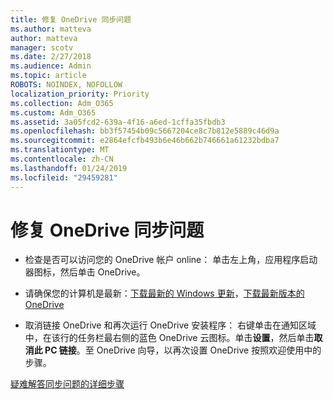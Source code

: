 ```yaml
---
title: 修复 OneDrive 同步问题
ms.author: matteva
author: matteva
manager: scotv
ms.date: 2/27/2018
ms.audience: Admin
ms.topic: article
ROBOTS: NOINDEX, NOFOLLOW
localization_priority: Priority
ms.collection: Adm_O365
ms.custom: Adm_O365
ms.assetid: 3a05fcd2-639a-4f16-a6ed-1cffa35fbdb3
ms.openlocfilehash: bb3f57454b09c5667204ce8c7b812e5889c46d9a
ms.sourcegitcommit: e2864efcfb493b6e46b662b746661a61232bdba7
ms.translationtype: MT
ms.contentlocale: zh-CN
ms.lasthandoff: 01/24/2019
ms.locfileid: "29459281"
---
```

# <a name="fix-onedrive-sync-problems"></a>修复 OneDrive 同步问题

- 检查是否可以访问您的 OneDrive 帐户 online： 单击左上角，应用程序启动器图标，然后单击 OneDrive。
    
- 请确保您的计算机是最新：[下载最新的 Windows 更新](http://go.microsoft.com/fwlink/p/?LinkId=825773)，[下载最新版本的 OneDrive](https://go.microsoft.com/fwlink/p/?linkid=844652)
    
- 取消链接 OneDrive 和再次运行 OneDrive 安装程序： 右键单击在通知区域中，在该行的任务栏最右侧的蓝色 OneDrive 云图标。单击**设置**，然后单击**取消此 PC 链接**。至 OneDrive 向导，以再次设置 OneDrive 按照欢迎使用中的步骤。
    
[疑难解答同步问题的详细步骤](https://go.microsoft.com/fwlink/?linkid=866431)
  

